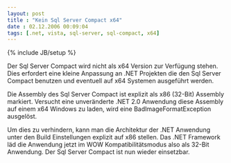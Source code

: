 ```yaml
---
layout: post
title : "Kein Sql Server Compact x64"
date : 02.12.2006 00:09:04
tags: [.net, vista, sql-server, sql-compact, x64]
---
```

{% include JB/setup %}

Der Sql Server Compact wird nicht als x64 Version zur Verfügung stehen. Dies erfordert eine kleine Anpassung an .NET Projekten die den Sql Server Compact benutzen und eventuell auf x64 Systemen ausgeführt werden.

Die Assembly des Sql Server Compact ist explizit als x86 (32-Bit) Assembly markiert. Versucht eine unveränderte .NET 2.0 Anwendung diese Assembly auf einem x64 Windows zu laden, wird eine BadImageFormatException ausgelöst.

Um dies zu verhindern, kann man die Architektur der .NET Anwendung unter den Build Einstellungen explizit auf x86 stellen. Das .NET Framework läd die Anwendung jetzt im WOW Kompatibilitätsmodus also als 32-Bit Anwendung. Der Sql Server Compact ist nun wieder einsetzbar.
